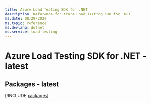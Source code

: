 ```yaml
---
title: Azure Load Testing SDK for .NET
description: Reference for Azure Load Testing SDK for .NET
ms.date: 08/29/2024
ms.topic: reference
ms.devlang: dotnet
ms.service: load-testing
---
```

# Azure Load Testing SDK for .NET - latest
## Packages - latest
[!INCLUDE [packages](load-testing-index.md)]